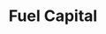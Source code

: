 ---
layout: firm_page
title: "Fuel Capital"
id: "fuelcapital.com"
permalink: "/fuelcapitalfuelcapital.com/"
website: "https://www.fuelcapital.com"
offices: "Burlingame (United States)"
investment_stages: "Pre-Seed, Seed, Series A"
portfolio_companies: ""
portfolio_link: ""
investment_markets: "Consumer, SaaS, Infrastructure"
founded_year: "2013"
description: "Fuel Capital is a seed stage venture capital firm investing in consumer, SaaS and infrastructure businesses."
linkedin: "https://www.linkedin.com/company/fuel-capital"
twitter: ""
instagram: ""
team_page: ""
investor_type: "Venture Capital"
crunchbase: "https://www.crunchbase.com/organization/fuel-capital"
pitchbook: "https://pitchbook.com/profiles/investor/42284-62"

# SEO Optimization
meta_title: "Fuel Capital - VC Firm - projectstartups.com"
meta_description: "Fuel Capital, Fuel Capital is a seed stage venture capital firm investing in consumer, SaaS and infrastructure businesses...."
meta_keywords: "Fuel Capital, Consumer, SaaS, Infrastructure, VC firm, venture capital, startup investor, projectstartups.com"
canonical_url: "https://vc.projectstartups.com/fuelcapitalfuelcapital.com/"
---